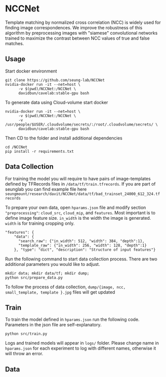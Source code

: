 # NCCNet
Template  matching  by  normalized  cross  correlation (NCC) is widely used for finding image correspondences. We improve the robustness of this algorithm by preprocessing images with "siamese" convolutional networks trained to maximize the contrast between NCC values of true and false matches.

## Usage
Start docker environment
```
git clone https://github.com/seung-lab/NCCNet
nvidia-docker run -it --net=host \
      -v $(pwd)/NCCNet:/NCCNet \
      davidbun/cavelab:stable-gpu bash
```

To generate data using Cloud-volume start docker
```
nvidia-docker run -it --net=host \
      -v $(pwd)/NCCNet:/NCCNet \
      -v /usr/people/$USER/.cloudvolume/secrets/:/root/.cloudvolume/secrets/ \
      davidbun/cavelab:stable-gpu bash
```

Then CD to the folder and install additional dependencies
```
cd /NCCNet
pip install -r requirements.txt
```

## Data Collection
For training the model you will require to have pairs of image-templates defined by TFRecords files in `/data/tf/train.tfrecords`. If you are part of seunglab you can find example file here `seungmount/research/davit/NCCNet/data/tf/bad_trainset_24000_612_324.tfrecords`

To prepare your own data, open `hparams.json` file and modify section `"preprocessing"`:
`cloud_src`, `cloud_mip`, and `features`. Most important is to define image feature size. `in_width` is the width the image is generated. `width` is for training cropping only.

```
"features": {
    "data": {
      "search_raw": {"in_width": 512, "width": 384, "depth":1},
      "template_raw": {"in_width": 256, "width": 128, "depth":1}
    }, "type": "dict", "description": "Structure of input features"}
```

Run the following command to start data collection process. There are two additional parameters you would like to adjust.
```
mkdir data; mkdir data/tf; mkdir dump;
python src/prepare_data.py
```
To follow the process of data collection, `dump/{image, ncc, small_template, template }.jpg` files will get updated

## Train
To train the model defined in `hparams.json` run the following code. Parameters in the json file are self-explanatory.

```
python src/train.py
```
Logs and trained models will appear in `logs/` folder. Please change name in `hparams.json` for each experiment to log with different names, otherwise it will throw an error.


## Data

